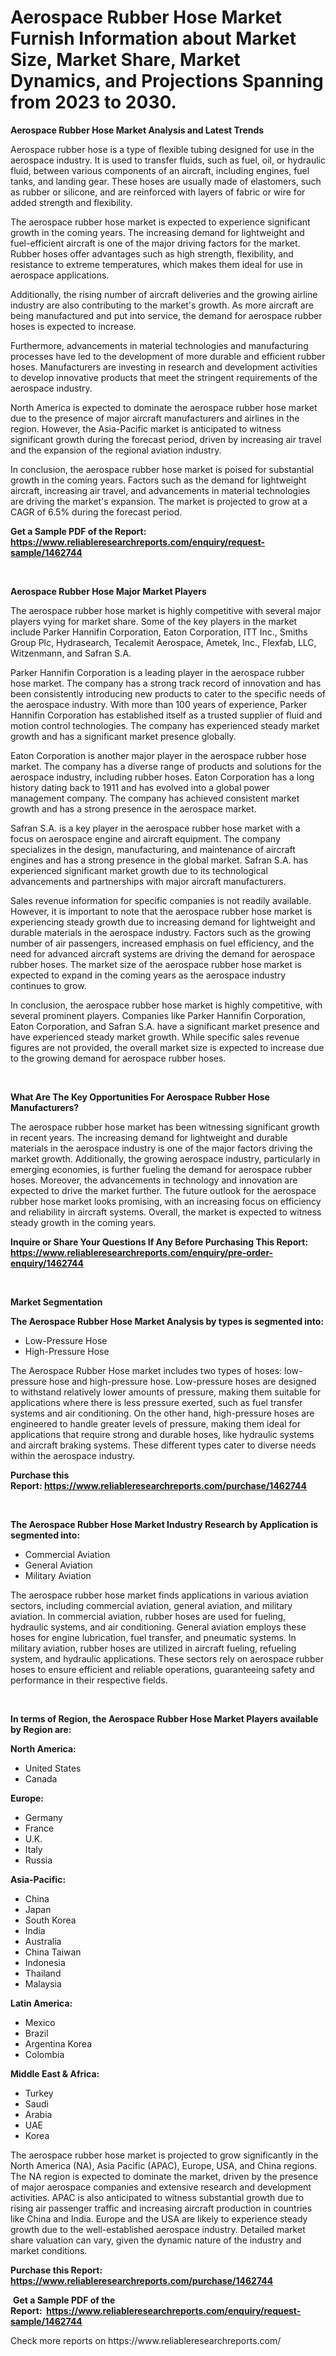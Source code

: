 <p><h1>Aerospace Rubber Hose Market Furnish Information about Market Size, Market Share, Market Dynamics, and Projections Spanning from 2023 to 2030.</h1></p><p><strong>Aerospace Rubber Hose Market Analysis and Latest Trends</strong></p>
<p><p>Aerospace rubber hose is a type of flexible tubing designed for use in the aerospace industry. It is used to transfer fluids, such as fuel, oil, or hydraulic fluid, between various components of an aircraft, including engines, fuel tanks, and landing gear. These hoses are usually made of elastomers, such as rubber or silicone, and are reinforced with layers of fabric or wire for added strength and flexibility.</p><p>The aerospace rubber hose market is expected to experience significant growth in the coming years. The increasing demand for lightweight and fuel-efficient aircraft is one of the major driving factors for the market. Rubber hoses offer advantages such as high strength, flexibility, and resistance to extreme temperatures, which makes them ideal for use in aerospace applications.</p><p>Additionally, the rising number of aircraft deliveries and the growing airline industry are also contributing to the market's growth. As more aircraft are being manufactured and put into service, the demand for aerospace rubber hoses is expected to increase.</p><p>Furthermore, advancements in material technologies and manufacturing processes have led to the development of more durable and efficient rubber hoses. Manufacturers are investing in research and development activities to develop innovative products that meet the stringent requirements of the aerospace industry.</p><p>North America is expected to dominate the aerospace rubber hose market due to the presence of major aircraft manufacturers and airlines in the region. However, the Asia-Pacific market is anticipated to witness significant growth during the forecast period, driven by increasing air travel and the expansion of the regional aviation industry.</p><p>In conclusion, the aerospace rubber hose market is poised for substantial growth in the coming years. Factors such as the demand for lightweight aircraft, increasing air travel, and advancements in material technologies are driving the market's expansion. The market is projected to grow at a CAGR of 6.5% during the forecast period.</p></p>
<p><strong>Get a Sample PDF of the Report:&nbsp; <a href="https://www.reliableresearchreports.com/enquiry/request-sample/1462744">https://www.reliableresearchreports.com/enquiry/request-sample/1462744</a></strong></p>
<p>&nbsp;</p>
<p><strong>Aerospace Rubber Hose Major Market Players</strong></p>
<p><p>The aerospace rubber hose market is highly competitive with several major players vying for market share. Some of the key players in the market include Parker Hannifin Corporation, Eaton Corporation, ITT Inc., Smiths Group Plc, Hydrasearch, Tecalemit Aerospace, Ametek, Inc., Flexfab, LLC, Witzenmann, and Safran S.A.</p><p>Parker Hannifin Corporation is a leading player in the aerospace rubber hose market. The company has a strong track record of innovation and has been consistently introducing new products to cater to the specific needs of the aerospace industry. With more than 100 years of experience, Parker Hannifin Corporation has established itself as a trusted supplier of fluid and motion control technologies. The company has experienced steady market growth and has a significant market presence globally.</p><p>Eaton Corporation is another major player in the aerospace rubber hose market. The company has a diverse range of products and solutions for the aerospace industry, including rubber hoses. Eaton Corporation has a long history dating back to 1911 and has evolved into a global power management company. The company has achieved consistent market growth and has a strong presence in the aerospace market.</p><p>Safran S.A. is a key player in the aerospace rubber hose market with a focus on aerospace engine and aircraft equipment. The company specializes in the design, manufacturing, and maintenance of aircraft engines and has a strong presence in the global market. Safran S.A. has experienced significant market growth due to its technological advancements and partnerships with major aircraft manufacturers.</p><p>Sales revenue information for specific companies is not readily available. However, it is important to note that the aerospace rubber hose market is experiencing steady growth due to increasing demand for lightweight and durable materials in the aerospace industry. Factors such as the growing number of air passengers, increased emphasis on fuel efficiency, and the need for advanced aircraft systems are driving the demand for aerospace rubber hoses. The market size of the aerospace rubber hose market is expected to expand in the coming years as the aerospace industry continues to grow.</p><p>In conclusion, the aerospace rubber hose market is highly competitive, with several prominent players. Companies like Parker Hannifin Corporation, Eaton Corporation, and Safran S.A. have a significant market presence and have experienced steady market growth. While specific sales revenue figures are not provided, the overall market size is expected to increase due to the growing demand for aerospace rubber hoses.</p></p>
<p>&nbsp;</p>
<p><strong>What Are The Key Opportunities For Aerospace Rubber Hose Manufacturers?</strong></p>
<p><p>The aerospace rubber hose market has been witnessing significant growth in recent years. The increasing demand for lightweight and durable materials in the aerospace industry is one of the major factors driving the market growth. Additionally, the growing aerospace industry, particularly in emerging economies, is further fueling the demand for aerospace rubber hoses. Moreover, the advancements in technology and innovation are expected to drive the market further. The future outlook for the aerospace rubber hose market looks promising, with an increasing focus on efficiency and reliability in aircraft systems. Overall, the market is expected to witness steady growth in the coming years.</p></p>
<p><strong>Inquire or Share Your Questions If Any Before Purchasing This Report: <a href="https://www.reliableresearchreports.com/enquiry/pre-order-enquiry/1462744">https://www.reliableresearchreports.com/enquiry/pre-order-enquiry/1462744</a></strong></p>
<p>&nbsp;</p>
<p><strong>Market Segmentation</strong></p>
<p><strong>The Aerospace Rubber Hose Market Analysis by types is segmented into:</strong></p>
<p><ul><li>Low-Pressure Hose</li><li>High-Pressure Hose</li></ul></p>
<p><p>The Aerospace Rubber Hose market includes two types of hoses: low-pressure hose and high-pressure hose. Low-pressure hoses are designed to withstand relatively lower amounts of pressure, making them suitable for applications where there is less pressure exerted, such as fuel transfer systems and air conditioning. On the other hand, high-pressure hoses are engineered to handle greater levels of pressure, making them ideal for applications that require strong and durable hoses, like hydraulic systems and aircraft braking systems. These different types cater to diverse needs within the aerospace industry.</p></p>
<p><strong>Purchase this Report:&nbsp;<a href="https://www.reliableresearchreports.com/purchase/1462744">https://www.reliableresearchreports.com/purchase/1462744</a></strong></p>
<p>&nbsp;</p>
<p><strong>The Aerospace Rubber Hose Market Industry Research by Application is segmented into:</strong></p>
<p><ul><li>Commercial Aviation</li><li>General Aviation</li><li>Military Aviation</li></ul></p>
<p><p>The aerospace rubber hose market finds applications in various aviation sectors, including commercial aviation, general aviation, and military aviation. In commercial aviation, rubber hoses are used for fueling, hydraulic systems, and air conditioning. General aviation employs these hoses for engine lubrication, fuel transfer, and pneumatic systems. In military aviation, rubber hoses are utilized in aircraft fueling, refueling system, and hydraulic applications. These sectors rely on aerospace rubber hoses to ensure efficient and reliable operations, guaranteeing safety and performance in their respective fields.</p></p>
<p>&nbsp;</p>
<p><strong>In terms of Region, the Aerospace Rubber Hose Market Players available by Region are:</strong></p>
<p>
    <p> <strong> North America: </strong>
        <ul>
            <li>United States</li>
            <li>Canada</li>
        </ul>
        </p> 
    <p> <strong> Europe: </strong>
        <ul>
            <li>Germany</li>
            <li>France</li>
            <li>U.K.</li>
            <li>Italy</li>
            <li>Russia</li>
        </ul>
        </p> 
    <p> <strong> Asia-Pacific: </strong>
        <ul>
            <li>China</li>
            <li>Japan</li>
            <li>South Korea</li>
            <li>India</li>
            <li>Australia</li>
            <li>China Taiwan</li>
            <li>Indonesia</li>
            <li>Thailand</li>
            <li>Malaysia</li>
        </ul>
        </p> 
    <p> <strong> Latin America: </strong>
        <ul>
            <li>Mexico</li>
            <li>Brazil</li>
            <li>Argentina Korea</li>
            <li>Colombia</li>
        </ul>
        </p> 
    <p> <strong> Middle East & Africa: </strong>
        <ul>
            <li>Turkey</li>
            <li>Saudi</li>
            <li>Arabia</li>
            <li>UAE</li>
            <li>Korea</li>
        </ul>
    </p>
    </p>
<p><p>The aerospace rubber hose market is projected to grow significantly in the North America (NA), Asia Pacific (APAC), Europe, USA, and China regions. The NA region is expected to dominate the market, driven by the presence of major aerospace companies and extensive research and development activities. APAC is also anticipated to witness substantial growth due to rising air passenger traffic and increasing aircraft production in countries like China and India. Europe and the USA are likely to experience steady growth due to the well-established aerospace industry. Detailed market share valuation can vary, given the dynamic nature of the industry and market conditions.</p></p>
<p><strong>Purchase this Report: <a href="https://www.reliableresearchreports.com/purchase/1462744">https://www.reliableresearchreports.com/purchase/1462744</a></strong></p>
<p>&nbsp;<strong>Get a Sample PDF of the Report:&nbsp;&nbsp;<a href="https://www.reliableresearchreports.com/enquiry/request-sample/1462744">https://www.reliableresearchreports.com/enquiry/request-sample/1462744</a></strong></p>
<p><strong></strong></p>
<p>Check more reports on https://www.reliableresearchreports.com/</p>